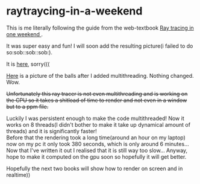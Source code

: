 # raytraycing-in-a-weekend

<p>This is me literally following the guide from the web-textbook <a href="https://raytracing.github.io/books/RayTracingInOneWeekend.html#thevec3class/colorutilityfunctions"> Ray tracing in one weekend </a>.</p>
<p>It was super easy and fun! I will soon add the resulting picture(i failed to do so:sob::sob::sob:).</p>
<p>It is <a href="https://github.com/WhoLeb/raytraycing-in-a-weekend/blob/main/x64/Release/image.jpg"> here</a>, sorry(((</p>
<p><a href="https://raw.githubusercontent.com/WhoLeb/raytraycing-in-a-weekend/main/x64/Debug/Image_after_multithreading.png">Here</a> is a picture of the balls after I added multithreading. Nothing changed. Wow. </p> 
<p><s>Unfortunately this ray tracer is not even multithreading and is working on the CPU so it takes a shitload of time to render and not even in a window but to a ppm file.</s> </p>
<p>Luckily I was persistent enough to make the code multithreaded! Now it works on 8 threads(I didn't bother to make it take up dynamical amount of threads) and it is significantly faster!<br>Before that the rendering took a long time(around an hour on my laptop) now on my pc it only took 380 seconds, which is only around 6 minutes... Now that I've written it out I realised that it is still way too slow... Anyway, hope to make it computed on the gpu soon so hopefully it will get better.</p>
<p>Hopefully the next two books will show how to render on screen and in realtime))</p>
